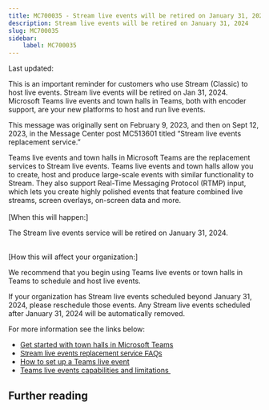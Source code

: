 ```yaml
---
title: MC700035 - Stream live events will be retired on January 31, 2024
description: Stream live events will be retired on January 31, 2024
slug: MC700035
sidebar:
    label: MC700035
---
```



Last updated: 

<p>This is an important reminder for customers who use Stream (Classic) to host live events. Stream live events will be retired on Jan 31, 2024. Microsoft Teams live events and town halls in Teams, both with encoder support, are your new platforms to host and run live events.  
</p><p>
</p><p>This message was originally sent on February 9, 2023, and then on Sept 12, 2023, in the Message Center post MC513601 titled “Stream live events replacement service.”&nbsp;<br></p><p>Teams live events and town halls in Microsoft Teams are the replacement services to Stream live events. Teams live events and town halls allow you to create, host and produce large-scale events with similar functionality to Stream. They also support Real-Time Messaging Protocol (RTMP) input, which lets you create highly polished events that feature combined live streams, screen overlays, on-screen data and more.&nbsp; <br><br>[When this will happen:] <br></p><p>The Stream live events service will be retired on January 31, 2024. 
</p><p><br>[How this will affect your organization:]  
</p><p>We recommend that you begin using Teams live events or town halls in Teams to schedule and host live events. 
</p><p>
</p><p>If your organization has Stream live events scheduled beyond January 31, 2024, please reschedule those events. Any Stream live events scheduled after January 31, 2024 will be automatically removed.&nbsp;<br></p><p>For more information see the links below:<br></p><ul><li><a href="https://support.microsoft.com/office/get-started-with-town-hall-in-microsoft-teams-33baf0c6-0283-4c15-9617-3013e8d4804f" target="_blank">Get started with town halls in Microsoft Teams</a>
</li><li><a href="https://aka.ms/StreamLiveEventsRetirement" target="_blank" style="background-color: rgb(255, 255, 255); font-family: sans-serif; font-weight: 400;">Stream live events replacement service FAQs</a><br></li><li><a href="https://support.microsoft.com/office/schedule-a-teams-live-event-7a9ce97c-e1cd-470f-acaf-e6dfc179a0e2" target="_blank">How to set up a Teams live event</a></li><li><a href="https://learn.microsoft.com/microsoftteams/teams-live-events/plan-for-teams-live-events" target="_blank">Teams live events capabilities and limitations&nbsp;</a></li></ul>

## Further reading
